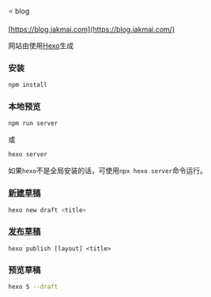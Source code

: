 ⭐️ blog

[https://blog.iakmai.com](https://blog.iakmai.com/)

网站由使用[Hexo](https://hexo.io/zh-cn/)生成

### 安装

```sh
npm install
```

### 本地预览

```sh
npm run server
```

或

```bash
hexo server
```

如果`hexo`不是全局安装的话，可使用`npx hexo server`命令运行。

### [新建草稿](https://hexo.io/zh-cn/docs/writing.html)

```sh
hexo new draft <title>
```

### [发布草稿](https://hexo.io/zh-cn/docs/commands#publish)

```
hexo publish [layout] <title>
```

### 预览草稿

```sh
hexo S --draft
```
